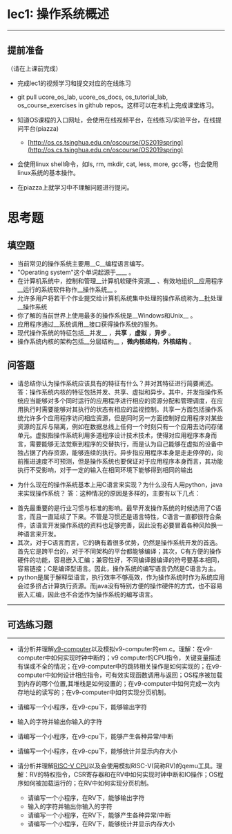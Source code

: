 # lec1: 操作系统概述

---

## **提前准备**

（请在上课前完成）

* 完成lec1的视频学习和提交对应的在线练习
* git pull ucore\_os\_lab, ucore\_os\_docs, os\_tutorial\_lab, os\_course\_exercises in github repos。这样可以在本机上完成课堂练习。
* 知道OS课程的入口网址，会使用在线视频平台，在线练习/实验平台，在线提问平台\(piazza\)
  * [http://os.cs.tsinghua.edu.cn/oscourse/OS2019spring](http://os.cs.tsinghua.edu.cn/oscourse/OS2019spring)


* 会使用linux shell命令，如ls, rm, mkdir, cat, less, more, gcc等，也会使用linux系统的基本操作。
* 在piazza上就学习中不理解问题进行提问。



# 思考题

## 填空题

* 当前常见的操作系统主要用__C__编程语言编写。
* "Operating system"这个单词起源于____ 。
* 在计算机系统中，控制和管理__计算机软硬件资源__ 、有效地组织__应用程序__运行的系统软件称作__操作系统__ 。
* 允许多用户将若干个作业提交给计算机系统集中处理的操作系统称为__批处理__操作系统
* 你了解的当前世界上使用最多的操作系统是__Windows和Unix__ 。
* 应用程序通过__系统调用__接口获得操作系统的服务。
* 现代操作系统的特征包括__并发__ ，__共享__ ，__虚拟__ ，__异步__ 。
* 操作系统内核的架构包括__分层结构__ ，__微内核结构__，__外核结构__ 。


## 问答题

- 请总结你认为操作系统应该具有的特征有什么？并对其特征进行简要阐述。
答：操作系统内核的特征包括并发、共享、虚拟和异步。其中，并发指操作系统应当能够对多个同时运行的应用程序进行相应的资源分配和管理调度，在应用执行时需要能够对其执行的状态有相应的监视控制。共享一方面包括操作系统允许多个应用程序访问相应资源，但是同时另一方面控制好应用程序对某些资源的互斥与隔离，例如在数据总线上任何一个时刻只有一个应用去访问存储单元。虚拟指操作系统利用多道程序设计技术技术，使得对应用程序本身而言，需要能够无法觉察到程序的交替执行，而是认为自己能够在虚拟的设备中独占据了内存资源，能够连续的执行。异步指应用程序本身是走走停停的，向前推进速度不可预测，但是操作系统也要保证对于应用程序本身而言，其功能执行不受影响，对于一定的输入在相同环境下能够得到相同的输出

- 为什么现在的操作系统基本上用C语言来实现？为什么没有人用python，java来实现操作系统？
答：这种情况的原因是多样的，主要有以下几点：
* 首先最重要的是行业习惯与标准的影响。最早开发操作系统的时候选用了C语言，而且一直延续了下来。不管是习惯还是语言特性，C语言一直都很符合条件，该语言开发操作系统的资料也足够完善，因此没有必要冒着各种风险换一种语言来开发。
* 其次，对于C语言而言，它的确有着很多优势，仍然是操作系统开发的首选。首先它是跨平台的，对于不同架构的平台都能够编译；其次，C有方便的操作硬件的功能，容易嵌入汇编；兼容性好，不同编译器编译的符号要基本相同，容易链接；C是编译型语言。因此，操作系统的编写语言仍然是C语言为主。
* python是属于解释型语言，执行效率不够高效，作为操作系统时作为系统应用会过多挤占计算执行资源。而java没有特别方便的操作硬件的方式，也不容易嵌入汇编，因此也不合适作为操作系统的编写语言。
---

## 可选练习题

---

- 请分析并理解[v9\-computer](https://github.com/chyyuu/os_tutorial_lab/blob/master/v9_computer/docs/v9_computer.md)以及模拟v9\-computer的em.c。理解：在v9\-computer中如何实现时钟中断的；v9 computer的CPU指令，关键变量描述有误或不全的情况；在v9\-computer中的跳转相关操作是如何实现的；在v9\-computer中如何设计相应指令，可有效实现函数调用与返回；OS程序被加载到内存的哪个位置,其堆栈是如何设置的；在v9\-computer中如何完成一次内存地址的读写的；在v9\-computer中如何实现分页机制。


- 请编写一个小程序，在v9-cpu下，能够输出字符


- 输入的字符并输出你输入的字符


- 请编写一个小程序，在v9-cpu下，能够产生各种异常/中断


- 请编写一个小程序，在v9-cpu下，能够统计并显示内存大小



- 请分析并理解[RISC-V CPU](http://www.riscvbook.com/chinese/)以及会使用模拟RISC\-V(简称RV)的qemu工具。理解：RV的特权指令，CSR寄存器和在RV中如何实现时钟中断和IO操作；OS程序如何被加载运行的；在RV中如何实现分页机制。
  - 请编写一个小程序，在RV下，能够输出字符
  - 输入的字符并输出你输入的字符
  - 请编写一个小程序，在RV下，能够产生各种异常/中断
  - 请编写一个小程序，在RV下，能够统计并显示内存大小
